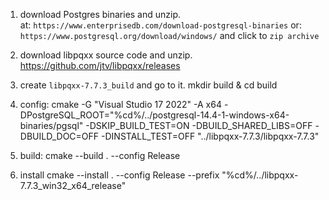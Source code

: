 1. download Postgres binaries and unzip.  
at: `https://www.enterprisedb.com/download-postgresql-binaries`
or: `https://www.postgresql.org/download/windows/` and click to `zip archive`

2. download libpqxx source code and unzip.  
https://github.com/jtv/libpqxx/releases

3. create `libpqxx-7.7.3_build` and go to it.
mkdir build & cd build

4. config:
cmake -G "Visual Studio 17 2022" -A x64 -DPostgreSQL_ROOT="%cd%/../postgresql-14.4-1-windows-x64-binaries/pgsql" -DSKIP_BUILD_TEST=ON -DBUILD_SHARED_LIBS=OFF -DBUILD_DOC=OFF -DINSTALL_TEST=OFF "../libpqxx-7.7.3/libpqxx-7.7.3"

5. build:
cmake --build . --config Release

6. install 
cmake --install . --config Release --prefix "%cd%/../libpqxx-7.7.3_win32_x64_release"

